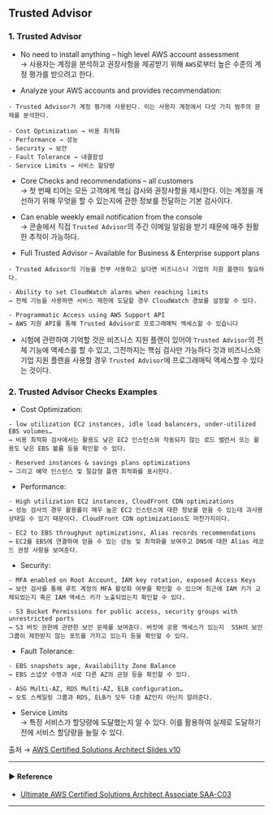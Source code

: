 ## Trusted Advisor
### 1. Trusted Advisor
- No need to install anything – high level AWS account assessment  
→ 사용자는 계정을 분석하고 권장사항을 제공받기 위해 `AWS`로부터 높은 수준의 계정 평가를 받으려고 한다.

- Analyze your AWS accounts and provides recommendation:
~~~
- Trusted Advisor가 계정 평가에 사용된다. 이는 사용자 계정에서 다섯 가지 범주의 문제를 분석한다.

- Cost Optimization → 비용 최적화
- Performance → 성능
- Security → 보안
- Fault Tolerance → 내결함성 
- Service Limits → 서비스 할당량
~~~

- Core Checks and recommendations – all customers  
→ 첫 번째 티어는 모든 고객에게 핵심 검사와 권장사항을 제시한다. 이는 계정을 개선하기 위해 무엇을 할 수 있는지에 관한 정보를 전달하는 기본 검사이다.

- Can enable weekly email notification from the console  
→ 콘솔에서 직접 `Trusted Advisor`의 주간 이메일 알림을 받기 때문에 매주 원활한 추적이 가능하다.

- Full Trusted Advisor – Available for Business & Enterprise support plans
~~~
- Trusted Advisor의 기능을 전부 사용하고 싶다면 비즈니스나 기업의 지원 플랜이 필요하다.

- Ability to set CloudWatch alarms when reaching limits
→ 전체 기능을 사용하면 서비스 제한에 도달할 경우 CloudWatch 경보를 설정할 수 있다.

- Programmatic Access using AWS Support API
→ AWS 지원 API를 통해 Trusted Advisor로 프로그래매틱 액세스할 수 있습니다
~~~

- 시험에 관련하여 기억할 것은 비즈니스 지원 플랜이 있어야 `Trusted Advisor`의 전체 기능에 액세스를 할 수 있고, 그전까지는 핵심 검사만 가능하다 것과 비즈니스와 기업 지원 플랜을 사용할 경우 `Trusted Advisor`에 프로그래매틱 액세스할 수 있다는 것이다.

### 2. Trusted Advisor Checks Examples
- Cost Optimization: 
~~~
- low utilization EC2 instances, idle load balancers, under-utilized EBS volumes… 
→ 비용 최적화 검사에서는 활용도 낮은 EC2 인스턴스와 작동되지 않는 로드 밸런서 또는 활용도 낮은 EBS 볼륨 등을 확인할 수 있다.

- Reserved instances & savings plans optimizations
→ 그리고 예약 인스턴스 및 절감형 플랜 최적화를 표시한다.
~~~

- Performance: 
~~~
- High utilization EC2 instances, CloudFront CDN optimizations
→ 성능 검사의 경우 활용률이 매우 높은 EC2 인스턴스에 대한 정보를 얻을 수 있는데 과사용 상태일 수 있기 때문이다. CloudFront CDN optimizations도 마찬가지이다.

- EC2 to EBS throughput optimizations, Alias records recommendations 
→ EC2를 EBS에 연결하여 얻을 수 있는 성능 및 최적화를 보여주고 DNS에 대한 Alias 레코드 권장 사항을 보여준다.
~~~

- Security: 
~~~
- MFA enabled on Root Account, IAM key rotation, exposed Access Keys 
→ 보안 검사를 통해 루트 계정의 MFA 활성화 여부를 확인할 수 있으며 최근에 IAM 키가 교체되었는지 혹은 IAM 액세스 키가 노출되었는지 확인할 수 있다.

- S3 Bucket Permissions for public access, security groups with unrestricted ports 
→ S3 버킷 권한에 관련한 보안 문제를 보여준다. 버킷에 공용 액세스가 있는지  SSH의 보안 그룹이 제한받지 않는 포트를 가지고 있는지 등을 확인할 수 있다.
~~~

- Fault Tolerance: 
~~~
- EBS snapshots age, Availability Zone Balance 
→ EBS 스냅샷 수명과 서로 다른 AZ의 균형 등을 확인할 수 있다.

- ASG Multi-AZ, RDS Multi-AZ, ELB configuration… 
→ 오토 스케일링 그룹과 RDS, ELB가 모두 다중 AZ인지 아닌지 알려준다.
~~~

- Service Limits  
→ 특정 서비스가 할당량에 도달했는지 알 수 있다. 이를 활용하여 실제로 도달하기 전에 서비스 할당량을 늘릴 수 있다.
 
출처 → [AWS Certified Solutions Architect Slides v10](https://courses.datacumulus.com/downloads/certified-solutions-architect-pn9/)

---
#### ▶ Reference
- [Ultimate AWS Certified Solutions Architect Associate SAA-C03](https://www.udemy.com/course/aws-certified-solutions-architect-associate-saa-c03/)
---
